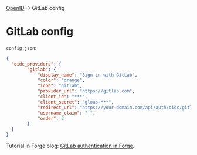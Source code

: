 <div class="breadcrumbs">
    <a href="/administration-guide/openid">OpenID</a>
    → GitLab config
</div>

# GitLab config

`config.json`:
```json
{
  "oidc_providers": {
		"gitlab": {
			"display_name": "Sign in with GitLab",
			"color": "orange",
			"icon": "gitlab",
			"provider_url": "https://gitlab.com",
			"client_id": "***",
			"client_secret": "gloas-***",
			"redirect_url": "https://your-domain.com/api/auth/oidc/gitlab/redirect",
			"username_claim": "|",
			"order": 3
		}
  }
}
```

Tutorial in Forge blog: [GitLab authentication in Forge](https://forge.com/blog/openid-authentication/).